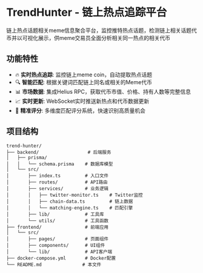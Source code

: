 # TrendHunter - 链上热点追踪平台

链上热点话题相关meme信息聚合平台，监控推特热点话题，检测链上相关话题代币并以可视化展示，供meme交易员全面分析相关同一热点的相关代币

## 功能特性

- 🔥 **实时热点追踪**: 监控链上meme coin，自动提取热点话题
- 🔍 **智能匹配**: 根据关键词匹配链上同名或相关的Meme代币
- 📊 **市场数据**: 集成Helius RPC，获取代币市值、价格、持有人数等完整信息
- 📈 **实时更新**: WebSocket实时推送新热点和代币数据更新
- 🎯 **精准评分**: 多维度匹配评分系统，快速识别高质量机会

## 项目结构

```
trend-hunter/
├── backend/                  # 后端服务
│   ├── prisma/
│   │   └── schema.prisma    # 数据库模型
│   └── src/
│       ├── index.ts         # 入口文件
│       ├── routes/          # API路由
│       ├── services/        # 业务逻辑
│       │   ├── twitter-monitor.ts    # Twitter监控
│       │   ├── chain-data.ts         # 链上数据
│       │   └── matching-engine.ts    # 匹配引擎
│       ├── lib/             # 工具库
│       └── utils/           # 工具函数
├── frontend/                # 前端应用
│   └── src/
│       ├── pages/           # 页面组件
│       ├── components/      # UI组件
│       └── lib/             # API客户端
├── docker-compose.yml       # Docker配置
└── README.md               # 本文件
```

